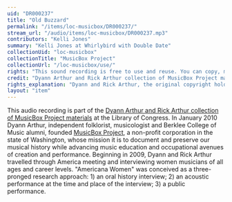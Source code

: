 ```yaml
---
uid: "DR000237"
title: "Old Buzzard"
permalink: "/items/loc-musicbox/DR000237/"
stream_url: "/audio/items/loc-musicbox/DR000237.mp3"
contributors: "Kelli Jones"
summary: "Kelli Jones at Whirlybird with Double Date"
collectionUid: "loc-musicbox"
collectionTitle: "MusicBox Project"
collectionUrl: "/loc-musicbox/use/"
rights: "This sound recording is free to use and reuse. You can copy, modify, distribute and perform the work, even for commercial purposes, all without asking permission. The American Folklife Center at the Library of Congress asks that artists approach the materials in this collection with respect for the culture and sensibilities of the people whose lives, ideas, and creativity are documented here. Attribution is recommended but not required."
credit: "Dyann Arthur and Rick Arthur collection of MusicBox Project materials (AFC 2010/029) Archive of Folk Culture, American Folklife Center, Library of Congress."
rights_explanation: "Dyann and Rick Arthur, the original copyright holders of the MusicBox Project, relinquished all ownership and copyright of the collection to The American Folklife Center at The Library of Congress in 2010. With this gift, the Library also received copies of the release forms from the performers. Furthermore, Citizen DJ only includes those recordings that contain performances of songs that are in the public domain due to copyright expiration."
layout: "item"
---
```


This audio recording is part of the [Dyann Arthur and Rick Arthur collection of MusicBox Project materials](https://lccn.loc.gov/2019655209) at the Library of Congress. In January 2010 Dyann Arthur, independent folklorist, musicologist and Berklee College of Music alumni, founded [MusicBox Project](http://www.musicboxproject.org/), a non-profit corporation in the state of Washington, whose mission it is to document and preserve our musical history while advancing music education and occupational avenues of creation and performance. Beginning in 2009, Dyann and Rick Arthur travelled through America meeting and interviewing women musicians of all ages and career levels. "Americana Women" was conceived as a three-pronged research approach: 1) an oral history interview; 2) an acoustic performance at the time and place of the interview; 3) a public performance.